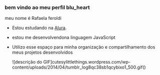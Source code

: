 ### bem vindo ao meu perfil blu_heart

meu nome é Rafaela feroldi

- Estou estudando na [Alura](https://www.alura.com.br/).
- estou me desenvolvendona linguagem JavaScript
- Utilizo esse espaço para minha organização e compartilhamento dos meus projetos desenvolvidos

  ![descrição do GIF]cutesylittlethings.wordpress.com/wp-content/uploads/2014/04/tumblr_log8qc38sb1qcybixo1_500.gif()

